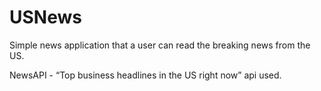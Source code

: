 # USNews
Simple news application that a user can read the breaking news from the US.

NewsAPI - “Top business headlines in the US right now” api used.
